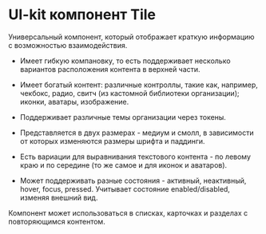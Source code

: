 # UI-kit компонент Tile

Универсальный компонент, который отображает краткую информацию с возможностью взаимодействия.

- Имеет гибкую компановку, то есть поддерживает несколько вариантов расположения контента в верхней части.

- Имеет богатый контент: различные контроллы, такие как, например, чекбокс, радио, свитч (из кастомной библиотеки организации); иконки, аватары, изображение.

- Поддерживает различные темы организации через токены.

- Представляется в двух размерах - медиум и смолл, в зависимости от которых изменяются размеры шрифта и паддинги.

- Есть вариации для выравнивания текстового контента - по левому краю и по середине (то же самое и для иконок и аватаров).

- Может поддерживать разные состояния - активный, неактивный, hover, focus, pressed. Учитывает состояние enabled/disabled, изменяя внешний вид.


Компонент может использоваться в списках, карточках и разделах с повторяющимся контентом.
